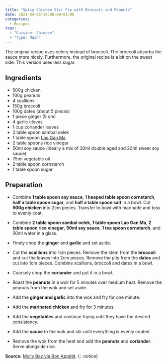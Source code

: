 ```yaml
---
title: "Spicy Chicken Stir Fry with Broccoli and Peanuts"
date: 2021-04-05T19:00:00+01:00
categories:
  - Recipes
tags:
  - "Cuisine: Chinese"
  - "Type: Main"
---
```


The original recipe uses celery instead of broccoli. The broccoli absorbs the sauce more nicely. Furthermore, the original recipe is a bit on the sweet side. This version uses less sugar.

<!--more-->

## Ingredients

* 500g chicken
* 100g peanuts
* 4 scallions
* 150g broccoli
* 100g dates (about 5 pieces)
* 1 piece ginger (5 cm)
* 4 garlic cloves
* 1 cup coriander leaves
* 2 table spoon sambal oelek
* 1 table spoon [Lao Gan Ma](https://en.wikipedia.org/wiki/Lao_Gan_Ma)
* 2 table spoons rice vinegar
* 50ml soy sauce (ideally a mix of 30ml double aged and 20ml sweet soy sauce)
* 75ml vegetable oil
* 2 table spoon cornstarch
* 1 table spoon sugar

## Preparation

* Combine **1 table spoon soy sauce**, **1 heaped table spoon cornstarch**, **half a table spoon sugar**, and **half a table spoon salt** in a bowl. Cut **500g chicken** into 2cm pieces. Transfer to bowl with marinade and toss to evenly coat.

* Combine **2 table spoon sambal oelek**, **1 table spoon Lao Gan Ma**,  **2 table spoon rice vinegar**, **50ml soy sauce**, **1 tea spoon cornstarch**, and 50ml water in a glass.

* Finely chop the **ginger** and **garlic** and set aside.

* Cut the **scallions** into 1cm pieces. Remove the stem from the **broccoli** and cut the leaves into 2cm pieces. Remove the pits from the **dates** and cut into 1cm pieces. Combine scallions, broccoli and dates in a bowl.

* Coarsely chop the **coriander** and put it in a bowl.

* Roast the **peanuts** in a wok for 5 minutes over medium heat. Remove the peanuts from the wok and set aside.

* Add the **ginger and garlic** into the wok and fry for one minute.

* Add the **marinated chicken** and fry for 3 minutes.

* Add the **vegetables** and continue frying until they have the desired consistency.

* Add the **sauce** to the wok and stir until everything is evenly coated.

* Remove the wok from the heat and add the **peanuts** and **coriander**. Serve alongside rice.

**Source:** [Molly Baz via Bon Appétit](https://www.bonappetit.com/recipe/spicy-chicken-stir-fry-with-celery-and-peanuts).
{: .notice}
